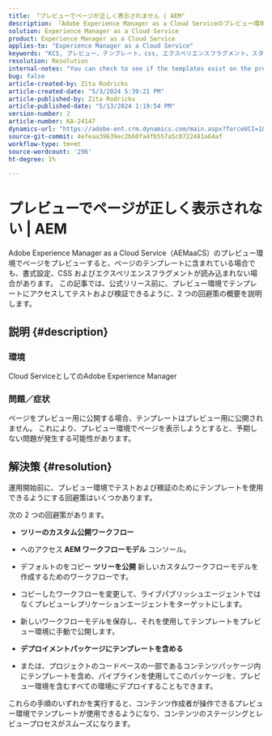 ```yaml
---
title: 「プレビューでページが正しく表示されません | AEM"
description: 「Adobe Experience Manager as a Cloud Serviceのプレビュー環境でページを表示すると、ページが正しく表示されない理由を説明します。」
solution: Experience Manager as a Cloud Service
product: Experience Manager as a Cloud Service
applies-to: "Experience Manager as a Cloud Service"
keywords: "KCS, プレビュー，テンプレート，css, エクスペリエンスフラグメント，スタイルシート，公開，AEM, Experience Manager, AEMaaCS"
resolution: Resolution
internal-notes: "You can check to see if the templates exist on the preview server by port forwarding to the preview pod, and then using URL's like this to determine what templates exist: http://localhost:8881/conf/wknd/settings/wcm/templates.7.json"
bug: false
article-created-by: Zita Rodricks
article-created-date: "5/3/2024 5:39:21 PM"
article-published-by: Zita Rodricks
article-published-date: "5/13/2024 1:19:54 PM"
version-number: 2
article-number: KA-24147
dynamics-url: "https://adobe-ent.crm.dynamics.com/main.aspx?forceUCI=1&pagetype=entityrecord&etn=knowledgearticle&id=bda9b10f-7409-ef11-9f8a-6045bd026dc7"
source-git-commit: 4efeaa39639ec2b60fa4fb557a5c0722481a64af
workflow-type: tm+mt
source-wordcount: '296'
ht-degree: 1%

---
```


# プレビューでページが正しく表示されない | AEM


Adobe Experience Manager as a Cloud Service（AEMaaCS）のプレビュー環境でページをプレビューすると、ページのテンプレートに含まれている場合でも、書式設定、CSS およびエクスペリエンスフラグメントが読み込まれない場合があります。 この記事では、公式リリース前に、プレビュー環境でテンプレートにアクセスしてテストおよび検証できるように、2 つの回避策の概要を説明します。

## 説明 {#description}


### <b>環境</b>

Cloud ServiceとしてのAdobe Experience Manager



### <b>問題／症状</b>

ページをプレビュー用に公開する場合、テンプレートはプレビュー用に公開されません。 これにより、プレビュー環境でページを表示しようとすると、予期しない問題が発生する可能性があります。


## 解決策 {#resolution}


運用開始前に、プレビュー環境でテストおよび検証のためにテンプレートを使用できるようにする回避策はいくつかあります。

次の 2 つの回避策があります。

- <b>ツリーのカスタム公開ワークフロー</b>
- へのアクセス<b> AEM ワークフローモデル</b> コンソール。
- デフォルトのをコピー <b>ツリーを公開</b> 新しいカスタムワークフローモデルを作成するためのワークフローです。
- コピーしたワークフローを変更して、ライブパブリッシュエージェントではなくプレビューレプリケーションエージェントをターゲットにします。
- 新しいワークフローモデルを保存し、それを使用してテンプレートをプレビュー環境に手動で公開します。




- <b>デプロイメントパッケージにテンプレートを含める</b>
- または、プロジェクトのコードベースの一部であるコンテンツパッケージ内にテンプレートを含め、パイプラインを使用してこのパッケージを、プレビュー環境を含むすべての環境にデプロイすることもできます。


これらの手順のいずれかを実行すると、コンテンツ作成者が操作できるプレビュー環境でテンプレートが使用できるようになり、コンテンツのステージングとレビュープロセスがスムーズになります。
